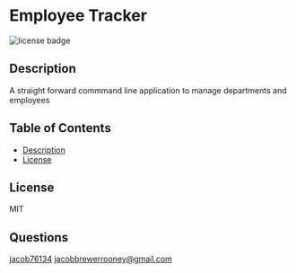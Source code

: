 # Employee Tracker
![license badge](https://img.shields.io/github/license/jacob76134/employee-tracker)
## Description
A straight forward commmand line application to manage departments and employees
## Table of Contents
- [Description](#description)
- [License](#license)
## License
MIT
## Questions
[jacob76134](https://github.com/jacob76134)
[jacobbrewerrooney@gmail.com](mailto:jacobbrewerrooney@gmail.com)


